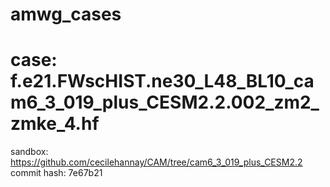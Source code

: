 # amwg_cases

# case: f.e21.FWscHIST.ne30_L48_BL10_cam6_3_019_plus_CESM2.2.002_zm2_zmke_4.hf
sandbox: https://github.com/cecilehannay/CAM/tree/cam6_3_019_plus_CESM2.2
commit hash: 7e67b21






